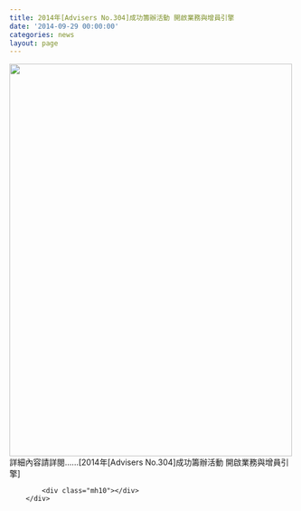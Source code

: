 ```yaml
---
title: 2014年[Advisers No.304]成功籌辦活動 開啟業務與增員引擎
date: '2014-09-29 00:00:00'
categories: news
layout: page
---
```


<div class="text">
			<div>
	<img alt="" src="http://www.leishan.com.tw/UserFiles/images/%E7%A3%8A%E5%B1%B1%E6%96%B0%E8%81%9E/%E7%A3%8A%E5%B1%B1%E9%9B%9C%E8%AA%8C/2014%E5%B9%B4%5BAdvisers%20No.304%5D%E6%88%90%E5%8A%9F%E7%B1%8C%E8%BE%A6%E6%B4%BB%E5%8B%95%20%E9%96%8B%E5%95%9F%E6%A5%AD%E5%8B%99%E8%88%87%E5%A2%9E%E5%93%A1%E5%BC%95%E6%93%8EP.13.jpg" style="width: 500px; height: 693px;"></div>
<div>
	詳細內容請詳閱......[2014年[Advisers No.304]成功籌辦活動 開啟業務與增員引擎]</div>

			<div class="mh10"></div>
		</div>